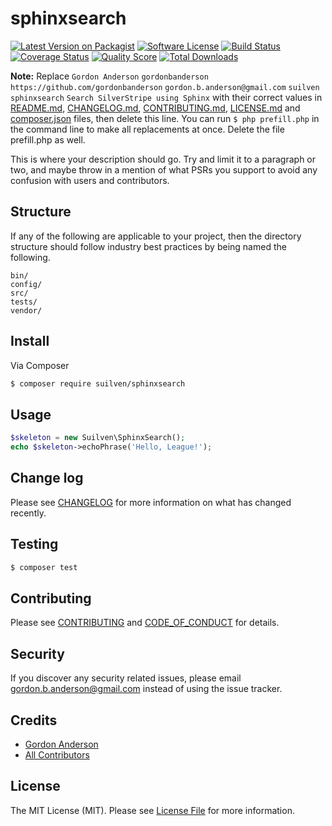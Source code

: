 # sphinxsearch

[![Latest Version on Packagist][ico-version]][link-packagist]
[![Software License][ico-license]](LICENSE.md)
[![Build Status][ico-travis]][link-travis]
[![Coverage Status][ico-scrutinizer]][link-scrutinizer]
[![Quality Score][ico-code-quality]][link-code-quality]
[![Total Downloads][ico-downloads]][link-downloads]

**Note:** Replace ```Gordon Anderson``` ```gordonbanderson``` ```https://github.com/gordonbanderson``` ```gordon.b.anderson@gmail.com``` ```suilven``` ```sphinxsearch``` ```Search SilverStripe using Sphinx``` with their correct values in [README.md](README.md), [CHANGELOG.md](CHANGELOG.md), [CONTRIBUTING.md](CONTRIBUTING.md), [LICENSE.md](LICENSE.md) and [composer.json](composer.json) files, then delete this line. You can run `$ php prefill.php` in the command line to make all replacements at once. Delete the file prefill.php as well.

This is where your description should go. Try and limit it to a paragraph or two, and maybe throw in a mention of what
PSRs you support to avoid any confusion with users and contributors.

## Structure

If any of the following are applicable to your project, then the directory structure should follow industry best practices by being named the following.

```
bin/        
config/
src/
tests/
vendor/
```


## Install

Via Composer

``` bash
$ composer require suilven/sphinxsearch
```

## Usage

``` php
$skeleton = new Suilven\SphinxSearch();
echo $skeleton->echoPhrase('Hello, League!');
```

## Change log

Please see [CHANGELOG](CHANGELOG.md) for more information on what has changed recently.

## Testing

``` bash
$ composer test
```

## Contributing

Please see [CONTRIBUTING](CONTRIBUTING.md) and [CODE_OF_CONDUCT](CODE_OF_CONDUCT.md) for details.

## Security

If you discover any security related issues, please email gordon.b.anderson@gmail.com instead of using the issue tracker.

## Credits

- [Gordon Anderson][link-author]
- [All Contributors][link-contributors]

## License

The MIT License (MIT). Please see [License File](LICENSE.md) for more information.

[ico-version]: https://img.shields.io/packagist/v/suilven/sphinxsearch.svg?style=flat-square
[ico-license]: https://img.shields.io/badge/license-MIT-brightgreen.svg?style=flat-square
[ico-travis]: https://img.shields.io/travis/suilven/sphinxsearch/master.svg?style=flat-square
[ico-scrutinizer]: https://img.shields.io/scrutinizer/coverage/g/suilven/sphinxsearch.svg?style=flat-square
[ico-code-quality]: https://img.shields.io/scrutinizer/g/suilven/sphinxsearch.svg?style=flat-square
[ico-downloads]: https://img.shields.io/packagist/dt/suilven/sphinxsearch.svg?style=flat-square

[link-packagist]: https://packagist.org/packages/suilven/sphinxsearch
[link-travis]: https://travis-ci.org/suilven/sphinxsearch
[link-scrutinizer]: https://scrutinizer-ci.com/g/suilven/sphinxsearch/code-structure
[link-code-quality]: https://scrutinizer-ci.com/g/suilven/sphinxsearch
[link-downloads]: https://packagist.org/packages/suilven/sphinxsearch
[link-author]: https://github.com/gordonbanderson
[link-contributors]: ../../contributors
